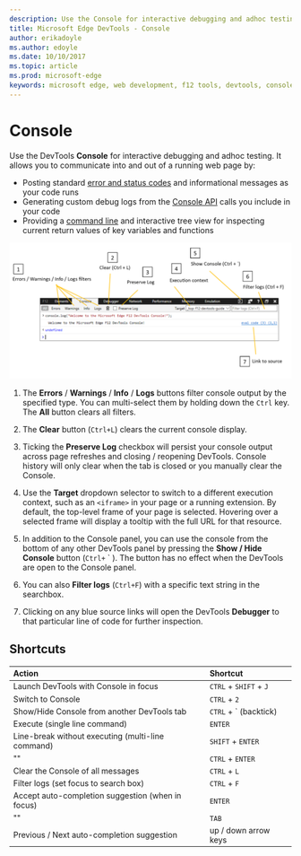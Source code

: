 ```yaml
---
description: Use the Console for interactive debugging and adhoc testing
title: Microsoft Edge DevTools - Console
author: erikadoyle
ms.author: edoyle
ms.date: 10/10/2017
ms.topic: article
ms.prod: microsoft-edge
keywords: microsoft edge, web development, f12 tools, devtools, console
---
```


# Console

Use the DevTools **Console** for interactive debugging and adhoc testing. It allows you to communicate into and out of a running web page by:

 - Posting standard [error and status codes](./console/error-and-status-codes.md) and informational messages as your code runs
 - Generating custom debug logs from the [Console API](./console/console-api.md) calls you include in your code
 - Providing a [command line](./console/command-line.md) and interactive tree view for inspecting current return values of key variables and functions

![The Microsoft Edge DevTools console](./media/console.png)

1. The **Errors** / **Warnings** / **Info** / **Logs** buttons filter console output by the specified type. You can multi-select them by holding down the `Ctrl` key. The **All** button clears all filters.

2. The **Clear** button (`Ctrl+L`) clears the current console display.

3. Ticking the **Preserve Log** checkbox will persist your console output across page refreshes and closing / reopening DevTools. Console history will only clear when the tab is closed or you manually clear the Console.

4. Use the **Target** dropdown selector to switch to a different execution context, such as an `<iframe>` in your page or a running extension. By default, the top-level frame of your page is selected. Hovering over a selected frame will display a tooltip with the full URL for that resource.

5. In addition to the Console panel, you can use the console from the bottom of any other DevTools panel by pressing the **Show / Hide Console** button (`Ctrl+` ` ). The button has no effect when the DevTools are open to the Console panel.

6. You can also **Filter logs** (`Ctrl+F`) with a specific text string in the searchbox.

7. Clicking on any blue source links will open the DevTools **Debugger** to that particular line of code for further inspection.

## Shortcuts

Action                                            | Shortcut               
:-------------------------------------------------| :----------------------
Launch DevTools with Console in focus             | `CTRL` + `SHIFT` + `J` 
Switch to Console                                 | `CTRL` + `2`           
Show/Hide Console from another DevTools tab       | `CTRL` + ` (backtick)  
Execute (single line command)                     | `ENTER`                
Line-break without executing (multi-line command) | `SHIFT` + `ENTER`      
""                                                | `CTRL` + `ENTER`       
Clear the Console of all messages                 | `CTRL` + `L`           
Filter logs (set focus to search box)             | `CTRL` + `F`           
Accept auto-completion suggestion (when in focus) | `ENTER`                
""                                                | `TAB`                  
Previous / Next auto-completion suggestion        | up / down arrow keys   

